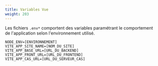 ```yaml
---
title: Variables Vue
weight: 203
---
```


Les fichiers `.env*` comportent des variables paramétrant le comportement de l'application selon l'environnement utilisé.

```
NODE_ENV=[ENVIRONNEMENT]
VITE_APP_SITE_NAME=[NOM_DU_SITE]
VITE_APP_BASE_URL=[URL_DU_BACKEND]
VITE_APP_FRONT_URL=[URL_DU_FRONTEND]
VITE_APP_CAS_URL=[URL_DU_SERVEUR_CAS]
```
